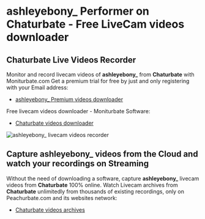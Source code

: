 # ashleyebony_ Performer on Chaturbate - Free LiveCam videos downloader

## Chaturbate Live Videos Recorder

Monitor and record livecam videos of **ashleyebony_** from **Chaturbate** with Moniturbate.com
Get a premium trial for free by just and only registering with your Email address:
* [ashleyebony_ Premium videos downloader](https://moniturbate.com/request-demo-licence-key.html)

Free livecam videos downloader - Moniturbate Software:
* [Chaturbate videos downloader](https://moniturbate.com/moniturbate-download-software.html)

![ashleyebony_ livecam videos recorder](https://peachurnet.com/templates/moniturbate-software.png)


## Capture ashleyebony_ videos from the Cloud and watch your recordings on Streaming

Without the need of downloading a software, capture **ashleyebony_** livecam videos from **Chaturbate** 100% online.
Watch Livecam archives from **Chaturbate** unlimitedly from thousands of existing recordings, only on Peachurbate.com and its websites network:
* [Chaturbate videos archives](https://peachurnet.com/)